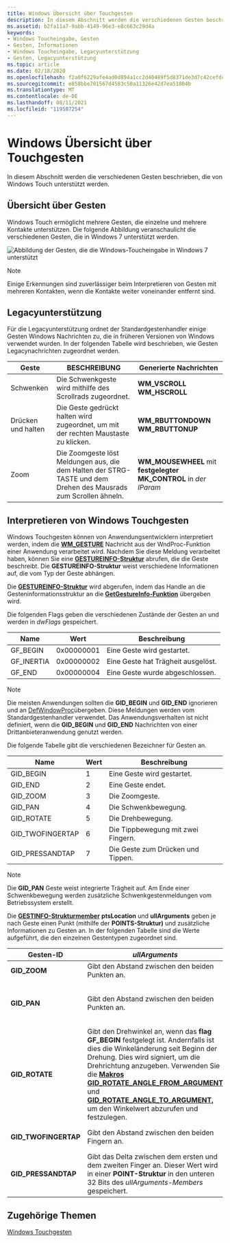 ```yaml
---
title: Windows Übersicht über Touchgesten
description: In diesem Abschnitt werden die verschiedenen Gesten beschrieben, die von Windows Touch unterstützt werden.
ms.assetid: b2fa11a7-9abb-4149-96e3-e8c663c29d4a
keywords:
- Windows Toucheingabe, Gesten
- Gesten, Informationen
- Windows Toucheingabe, Legacyunterstützung
- Gesten, Legacyunterstützung
ms.topic: article
ms.date: 02/18/2020
ms.openlocfilehash: f2a0f6229afe4ad0d894a1cc2d40489f5d8371de3d7c42cefdccde619119df75
ms.sourcegitcommit: e858bbe701567d4583c50a11326e42d7ea51804b
ms.translationtype: MT
ms.contentlocale: de-DE
ms.lasthandoff: 08/11/2021
ms.locfileid: "119587254"
---
```

# <a name="windows-touch-gestures-overview"></a>Windows Übersicht über Touchgesten

In diesem Abschnitt werden die verschiedenen Gesten beschrieben, die von Windows Touch unterstützt werden.

## <a name="gestures-overview"></a>Übersicht über Gesten

Windows Touch ermöglicht mehrere Gesten, die einzelne und mehrere Kontakte unterstützen. Die folgende Abbildung veranschaulicht die verschiedenen Gesten, die in Windows 7 unterstützt werden.

![Abbildung der Gesten, die die Windows-Toucheingabe in Windows 7 unterstützt](images/gestures.png)

> [!Note]  
> Einige Erkennungen sind zuverlässiger beim Interpretieren von Gesten mit mehreren Kontakten, wenn die Kontakte weiter voneinander entfernt sind.

## <a name="legacy-support"></a>Legacyunterstützung

Für die Legacyunterstützung ordnet der Standardgestenhandler einige Gesten Windows Nachrichten zu, die in früheren Versionen von Windows verwendet wurden. In der folgenden Tabelle wird beschrieben, wie Gesten Legacynachrichten zugeordnet werden.

| Geste        | BESCHREIBUNG  | Generierte Nachrichten              |
|----------------|----------------------------------------------------------------------------------------------------------------------|-------------------------------------------------------------|
| Schwenken            | Die Schwenkgeste wird mithilfe des Scrollrads zugeordnet.                  | **WM_VSCROLL**<br/> **WM_HSCROLL**<br/>       |
| Drücken und halten | Die Geste gedrückt halten wird zugeordnet, um mit der rechten Maustaste zu klicken.     | **WM_RBUTTONDOWN**<br/> **WM_RBUTTONUP**<br/> |
| Zoom           | Die Zoomgeste löst Meldungen aus, die dem Halten der STRG-TASTE und dem Drehen des Mausrads zum Scrollen ähneln. | **WM_MOUSEWHEEL** mit **festgelegter MK_CONTROL** in *der lParam* |

## <a name="interpreting-windows-touch-gestures"></a>Interpretieren von Windows Touchgesten

Windows Touchgesten können von Anwendungsentwicklern interpretiert werden, indem die [**WM_GESTURE**](wm-gesture.md) Nachricht aus der WndProc-Funktion einer Anwendung verarbeitet wird. Nachdem Sie diese Meldung verarbeitet haben, können Sie eine [**GESTUREINFO-Struktur**](/windows/win32/api/winuser/ns-winuser-gestureinfo) abrufen, die die Geste beschreibt. Die **GESTUREINFO-Struktur** weist verschiedene Informationen auf, die vom Typ der Geste abhängen.

Die [**GESTUREINFO-Struktur**](/windows/win32/api/winuser/ns-winuser-gestureinfo) wird abgerufen, indem das Handle an die Gesteninformationsstruktur an die [**GetGestureInfo-Funktion**](/windows/desktop/api/winuser/nf-winuser-getgestureinfo) übergeben wird.

Die folgenden Flags geben die verschiedenen Zustände der Gesten an und werden in *dwFlags* gespeichert. 

| Name        | Wert      | Beschreibung                      |
|-------------|------------|----------------------------------|
| GF_BEGIN   | 0x00000001 | Eine Geste wird gestartet.           |
| GF_INERTIA | 0x00000002 | Eine Geste hat Trägheit ausgelöst. |
| GF_END     | 0x00000004 | Eine Geste wurde abgeschlossen.          |

> [!Note]  
> Die meisten Anwendungen sollten die **GID_BEGIN** und **GID_END** ignorieren und an [DefWindowProc](/windows/win32/api/winuser/nf-winuser-defwindowproca)übergeben. Diese Meldungen werden vom Standardgestenhandler verwendet. Das Anwendungsverhalten ist nicht definiert, wenn die **GID_BEGIN** und **GID_END** Nachrichten von einer Drittanbieteranwendung genutzt werden.

Die folgende Tabelle gibt die verschiedenen Bezeichner für Gesten an. 

| Name              | Wert | Beschreibung                 |
|-------------------|-------|-----------------------------|
| GID_BEGIN        | 1     | Eine Geste wird gestartet.      |
| GID_END          | 2     | Eine Geste endet.        |
| GID_ZOOM         | 3     | Die Zoomgeste.           |
| GID_PAN          | 4     | Die Schwenkbewegung.            |
| GID_ROTATE       | 5     | Die Drehbewegung.       |
| GID_TWOFINGERTAP | 6     | Die Tippbewegung mit zwei Fingern. |
| GID_PRESSANDTAP  | 7     | Die Geste zum Drücken und Tippen.  |

> [!Note]  
> Die **GID_PAN** Geste weist integrierte Trägheit auf. Am Ende einer Schwenkbewegung werden zusätzliche Schwenkgestenmeldungen vom Betriebssystem erstellt.

Die [**GESTINFO-Strukturmember**](/windows/win32/api/winuser/ns-winuser-gestureinfo) **ptsLocation** und **ullArguments** geben je nach Geste einen Punkt (mithilfe der **POINTS-Struktur)** und zusätzliche Informationen zu Gesten an. In der folgenden Tabelle sind die Werte aufgeführt, die den einzelnen Gestentypen zugeordnet sind.

| Gesten-ID            | *ullArguments*                  | *ptsLocation*                       |
|-----------------------|-------------------------------------------------------------------------------------------------------------------------------------------------------------------------------------------------------------------------------------------------------------------------------------------------------------------------------------------------------------------------------------------------------------|-------------------------------------------------------------------------------------------------------------------|
| **GID_ZOOM**         | Gibt den Abstand zwischen den beiden Punkten an.            | Gibt die Mitte des Zooms an.   |
| **GID_PAN**          | Gibt den Abstand zwischen den beiden Punkten an.            | Gibt die aktuelle Position des Schwenkens an.                    |
| **GID_ROTATE**       | Gibt den Drehwinkel an, wenn das **flag GF_BEGIN** festgelegt ist. Andernfalls ist dies die Winkeländerung seit Beginn der Drehung. Dies wird signiert, um die Drehrichtung anzugeben. Verwenden Sie die [**Makros GID_ROTATE_ANGLE_FROM_ARGUMENT**](/windows/desktop/api/winuser/nf-winuser-gid_rotate_angle_from_argument) und [**GID_ROTATE_ANGLE_TO_ARGUMENT,**](/windows/desktop/api/winuser/nf-winuser-gid_rotate_angle_to_argument) um den Winkelwert abzurufen und festzulegen. | Dies gibt den Mittelpunkt der Drehung an, bei dem es sich um den stationären Punkt handelt, um den das Zielobjekt gedreht wird. |
| **GID_TWOFINGERTAP** | Gibt den Abstand zwischen den beiden Fingern an.           | Gibt die Mitte der beiden Finger an.                      |
| **GID_PRESSANDTAP**  | Gibt das Delta zwischen dem ersten und dem zweiten Finger an. Dieser Wert wird in einer **POINT-Struktur** in den unteren 32 Bits des *ullArguments-Members* gespeichert.                        | Gibt die Position an, an der der erste Finger herunterkommt.   |

## <a name="related-topics"></a>Zugehörige Themen

[Windows Touchgesten](guide-multi-touch-gestures.md)